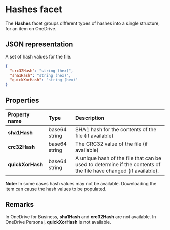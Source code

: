 # Hashes facet

The **Hashes** facet groups different types of hashes into a single structure, for an item on OneDrive.

## JSON representation

A set of hash values for the file.

<!-- { "blockType": "resource", "@odata.type": "oneDrive.hashes" } -->
```json
{
  "crc32Hash": "string (hex)",
  "sha1Hash": "string (hex)",
  "quickXorHash": "string (hex)"
}
```
## Properties

| Property name | Type          | Description                                           |
|:--------------|:--------------|:------------------------------------------------------|
| **sha1Hash**  | base64 string | SHA1 hash for the contents of the file (if available) |
| **crc32Hash** | base64 string | The CRC32 value of the file (if available)            |
| **quickXorHash** | base64 string | A unique hash of the file that can be used to determine if the contents of the file have changed (if available). |

**Note:** In some cases hash values may not be available. Downloading the item
can cause the hash values to be populated.

## Remarks

In OneDrive for Business, **sha1Hash** and **crc32Hash** are not available.
In OneDrive Personal, **quickXorHash** is not available.

<!-- {
  "type": "#page.annotation",
  "description": "The hashes facet provides hash identifiers for a file in OneDrive",
  "keywords": "hash,sha1,crc32,item,facet",
  "section": "documentation",
  "tocPath": "Facets/Hashes"
} -->
